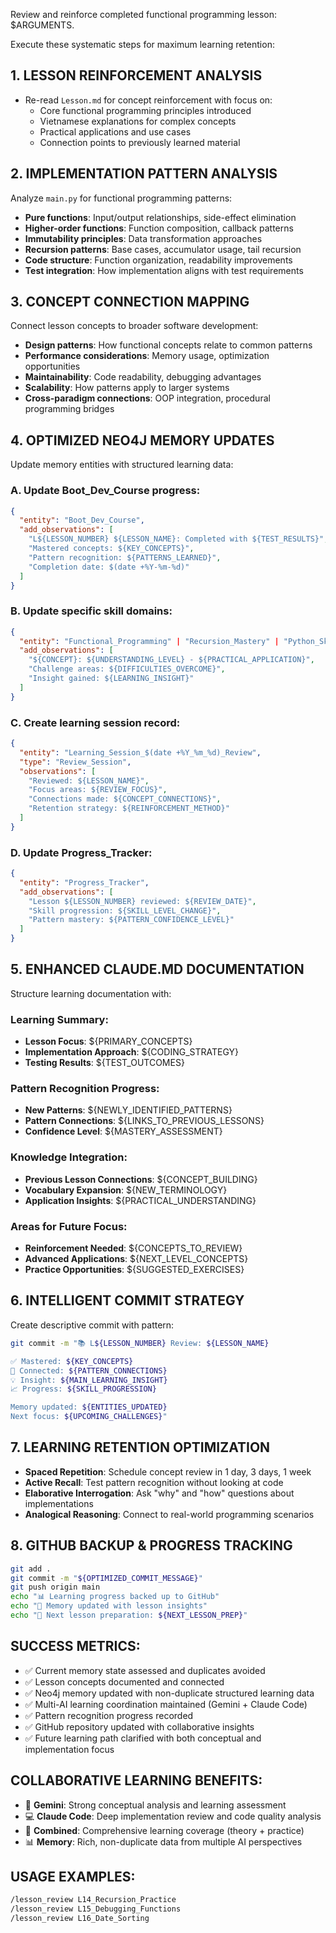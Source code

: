 Review and reinforce completed functional programming lesson: $ARGUMENTS.

Execute these systematic steps for maximum learning retention:

## 1. LESSON REINFORCEMENT ANALYSIS
- Re-read `Lesson.md` for concept reinforcement with focus on:
  * Core functional programming principles introduced
  * Vietnamese explanations for complex concepts
  * Practical applications and use cases
  * Connection points to previously learned material

## 2. IMPLEMENTATION PATTERN ANALYSIS
Analyze `main.py` for functional programming patterns:
- **Pure functions**: Input/output relationships, side-effect elimination
- **Higher-order functions**: Function composition, callback patterns
- **Immutability principles**: Data transformation approaches
- **Recursion patterns**: Base cases, accumulator usage, tail recursion
- **Code structure**: Function organization, readability improvements
- **Test integration**: How implementation aligns with test requirements

## 3. CONCEPT CONNECTION MAPPING
Connect lesson concepts to broader software development:
- **Design patterns**: How functional concepts relate to common patterns
- **Performance considerations**: Memory usage, optimization opportunities
- **Maintainability**: Code readability, debugging advantages
- **Scalability**: How patterns apply to larger systems
- **Cross-paradigm connections**: OOP integration, procedural programming bridges

## 4. OPTIMIZED NEO4J MEMORY UPDATES
Update memory entities with structured learning data:

### A. Update Boot_Dev_Course progress:
```json
{
  "entity": "Boot_Dev_Course",
  "add_observations": [
    "L${LESSON_NUMBER} ${LESSON_NAME}: Completed with ${TEST_RESULTS}",
    "Mastered concepts: ${KEY_CONCEPTS}",
    "Pattern recognition: ${PATTERNS_LEARNED}",
    "Completion date: $(date +%Y-%m-%d)"
  ]
}
```

### B. Update specific skill domains:
```json
{
  "entity": "Functional_Programming" | "Recursion_Mastery" | "Python_Skills",
  "add_observations": [
    "${CONCEPT}: ${UNDERSTANDING_LEVEL} - ${PRACTICAL_APPLICATION}",
    "Challenge areas: ${DIFFICULTIES_OVERCOME}",
    "Insight gained: ${LEARNING_INSIGHT}"
  ]
}
```

### C. Create learning session record:
```json
{
  "entity": "Learning_Session_$(date +%Y_%m_%d)_Review",
  "type": "Review_Session",
  "observations": [
    "Reviewed: ${LESSON_NAME}",
    "Focus areas: ${REVIEW_FOCUS}",
    "Connections made: ${CONCEPT_CONNECTIONS}",
    "Retention strategy: ${REINFORCEMENT_METHOD}"
  ]
}
```

### D. Update Progress_Tracker:
```json
{
  "entity": "Progress_Tracker",
  "add_observations": [
    "Lesson ${LESSON_NUMBER} reviewed: ${REVIEW_DATE}",
    "Skill progression: ${SKILL_LEVEL_CHANGE}",
    "Pattern mastery: ${PATTERN_CONFIDENCE_LEVEL}"
  ]
}
```

## 5. ENHANCED CLAUDE.MD DOCUMENTATION
Structure learning documentation with:

### Learning Summary:
- **Lesson Focus**: ${PRIMARY_CONCEPTS}
- **Implementation Approach**: ${CODING_STRATEGY}
- **Testing Results**: ${TEST_OUTCOMES}

### Pattern Recognition Progress:
- **New Patterns**: ${NEWLY_IDENTIFIED_PATTERNS}
- **Pattern Connections**: ${LINKS_TO_PREVIOUS_LESSONS}
- **Confidence Level**: ${MASTERY_ASSESSMENT}

### Knowledge Integration:
- **Previous Lesson Connections**: ${CONCEPT_BUILDING}
- **Vocabulary Expansion**: ${NEW_TERMINOLOGY}
- **Application Insights**: ${PRACTICAL_UNDERSTANDING}

### Areas for Future Focus:
- **Reinforcement Needed**: ${CONCEPTS_TO_REVIEW}
- **Advanced Applications**: ${NEXT_LEVEL_CONCEPTS}
- **Practice Opportunities**: ${SUGGESTED_EXERCISES}

## 6. INTELLIGENT COMMIT STRATEGY
Create descriptive commit with pattern:
```bash
git commit -m "📚 L${LESSON_NUMBER} Review: ${LESSON_NAME}

✅ Mastered: ${KEY_CONCEPTS}
🔗 Connected: ${PATTERN_CONNECTIONS} 
💡 Insight: ${MAIN_LEARNING_INSIGHT}
📈 Progress: ${SKILL_PROGRESSION}

Memory updated: ${ENTITIES_UPDATED}
Next focus: ${UPCOMING_CHALLENGES}"
```

## 7. LEARNING RETENTION OPTIMIZATION
- **Spaced Repetition**: Schedule concept review in 1 day, 3 days, 1 week
- **Active Recall**: Test pattern recognition without looking at code
- **Elaborative Interrogation**: Ask "why" and "how" questions about implementations
- **Analogical Reasoning**: Connect to real-world programming scenarios

## 8. GITHUB BACKUP & PROGRESS TRACKING
```bash
git add .
git commit -m "${OPTIMIZED_COMMIT_MESSAGE}"
git push origin main
echo "📊 Learning progress backed up to GitHub"
echo "🧠 Memory updated with lesson insights"
echo "🎯 Next lesson preparation: ${NEXT_LESSON_PREP}"
```

## SUCCESS METRICS:
- ✅ Current memory state assessed and duplicates avoided
- ✅ Lesson concepts documented and connected
- ✅ Neo4j memory updated with non-duplicate structured learning data
- ✅ Multi-AI learning coordination maintained (Gemini + Claude Code)
- ✅ Pattern recognition progress recorded
- ✅ GitHub repository updated with collaborative insights
- ✅ Future learning path clarified with both conceptual and implementation focus

## COLLABORATIVE LEARNING BENEFITS:
- 🧠 **Gemini**: Strong conceptual analysis and learning assessment
- 💻 **Claude Code**: Deep implementation review and code quality analysis  
- 🔄 **Combined**: Comprehensive learning coverage (theory + practice)
- 📊 **Memory**: Rich, non-duplicate data from multiple AI perspectives

## USAGE EXAMPLES:
```bash
/lesson_review L14_Recursion_Practice
/lesson_review L15_Debugging_Functions  
/lesson_review L16_Date_Sorting

